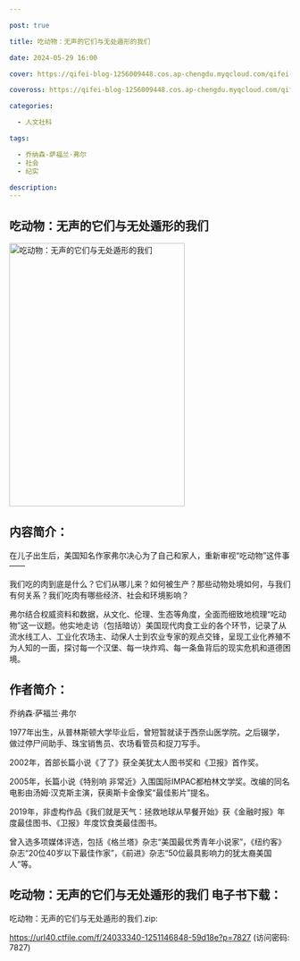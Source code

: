 ```yaml
---

post: true

title: 吃动物：无声的它们与无处遁形的我们

date: 2024-05-29 16:00

cover: https://qifei-blog-1256009448.cos.ap-chengdu.myqcloud.com/qifei-blog/657590c1c458853aeffba90e.jpg

coveross: https://qifei-blog-1256009448.cos.ap-chengdu.myqcloud.com/qifei-blog/657590c1c458853aeffba90e.jpg

categories:

  - 人文社科

tags:

  - 乔纳森·萨福兰·弗尔
  - 社会
  - 纪实

description:
---
```


## 吃动物：无声的它们与无处遁形的我们
<img alt="吃动物：无声的它们与无处遁形的我们 " class="aligncenter loaded" data-was-processed="true" decoding="async" fetchpriority="high" height="471" src="https://qifei-blog-1256009448.cos.ap-chengdu.myqcloud.com/qifei-blog/657590c1c458853aeffba90e.jpg " style="cursor: zoom-in;" width="314"/>

## 内容简介：

在儿子出生后，美国知名作家弗尔决心为了自己和家人，重新审视“吃动物”这件事——

我们吃的肉到底是什么？它们从哪儿来？如何被生产？那些动物处境如何，与我们有何关系？我们吃肉有哪些经济、社会和环境影响？

弗尔结合权威资料和数据，从文化、伦理、生态等角度，全面而细致地梳理“吃动物”这一议题。他实地走访（包括暗访）美国现代肉食工业的各个环节，记录了从流水线工人、工业化农场主、动保人士到农业专家的观点交锋，呈现工业化养殖不为人知的一面，探讨每一个汉堡、每一块炸鸡、每一条鱼背后的现实危机和道德困境。

## 作者简介：

乔纳森·萨福兰·弗尔

1977年出生，从普林斯顿大学毕业后，曾短暂就读于西奈山医学院。之后辍学，做过停尸间助手、珠宝销售员、农场看管员和捉刀写手。

2002年，首部长篇小说《了了》获全美犹太人图书奖和《卫报》首作奖。

2005年，长篇小说《特别响 非常近》入围国际IMPAC都柏林文学奖。改编的同名电影由汤姆·汉克斯主演，获奥斯卡金像奖“最佳影片”提名。

2019年，非虚构作品《我们就是天气：拯救地球从早餐开始》获《金融时报》年度最佳图书、《卫报》年度饮食类最佳图书。

曾入选多项媒体评选，包括《格兰塔》杂志“美国最优秀青年小说家”，《纽约客》杂志“20位40岁以下最佳作家”，《前进》杂志“50位最具影响力的犹太裔美国人”等。

## 吃动物：无声的它们与无处遁形的我们 电子书下载：

吃动物：无声的它们与无处遁形的我们.zip: 

https://url40.ctfile.com/f/24033340-1251146848-59d18e?p=7827 (访问密码: 7827)
